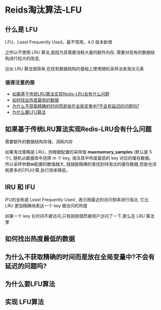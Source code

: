 # Reids淘汰算法-LFU

## 什么是 LFU

LFU，Least Frequently Used，最不常用，4.0 版本新增 

之所以不使用 LRU 算法,是因为其需要消耗大量的额外内存, 需要对现有的数据结构进行较大的改造,

近似 LRU 算法很简单,在现有数据结构的基础上使用随机采样法来淘汰元素

### 值得注意的是

- [如果基于传统LRU算法实现Redis-LRU会有什么问题](#如果基于传统LRU算法实现Redis-LRU会有什么问题)
- [如何找出热度最低的数据](#如何找出热度最低的数据)
- [为什么不获取精确的时间而是放在全局变量中?不会有延迟的问题吗?](#为什么不获取精确的时间而是放在全局变量中?不会有延迟的问题吗?)
- [为什么要LFU算法](#为什么要LFU算法)

## 如果基于传统LRU算法实现Redis-LRU会有什么问题

需要额外的数据结构存储，消耗内存

如果淘汰策略是 LRU，则根据配置的采样值 **maxmemory_samples** (默认是 5 个),
随机从数据库中选择 m 个 key, 淘汰其中热度最低的 key 对应的缓存数据。所以采样参数**m**配置的数值越大, 就越能精确的查找到待淘汰的缓存数据,但是也消耗更多的CPU计算,执行效率降低。

## lRU 和 lFU 

IFU的全称是 Least Frequently Used ,  表示按最近的访问频率进行淘汰, 它比 LRU 更加精确地表达一个 key 被访问的热度

如果一个 key 长时间不被访问,只有刚刚偶然被用户访问了一下,那么在 LRU 算法里



## 如何找出热度最低的数据





## 为什么不获取精确的时间而是放在全局变量中?不会有延迟的问题吗?



## 为什么要LFU算法

## 实现 LFU算法